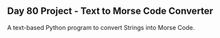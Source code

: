 ## Day 80 Project - Text to Morse Code Converter
A text-based Python program to convert Strings into Morse Code.
